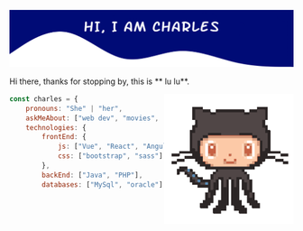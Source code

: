 ![head.png](https://raw.githubusercontent.com/iCharlesZ/FigureBed/master/img/readme-top.png)

Hi there, thanks for stopping by, this is ** lu lu**.

<img align='right' src="https://raw.githubusercontent.com/iCharlesZ/FigureBed/master/img/octocat.gif" width="230" alt="">

```javascript
const charles = {
    pronouns: "She" | "her",
    askMeAbout: ["web dev", "movies", "game"],
    technologies: {
        frontEnd: {
            js: ["Vue", "React", "Angular"],
            css: ["bootstrap", "sass"]
        },
        backEnd: ["Java", "PHP"],
        databases: ["MySql", "oracle"],
    

